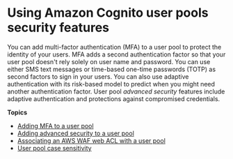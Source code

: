 # Using Amazon Cognito user pools security features<a name="managing-security"></a>

You can add multi\-factor authentication \(MFA\) to a user pool to protect the identity of your users\. MFA adds a second authentication factor so that your user pool doesn't rely solely on user name and password\. You can use either SMS text messages or time\-based one\-time passwords \(TOTP\) as second factors to sign in your users\. You can also use adaptive authentication with its risk\-based model to predict when you might need another authentication factor\. User pool *advanced security* features include adaptive authentication and protections against compromised credentials\.

**Topics**
+ [Adding MFA to a user pool](user-pool-settings-mfa.md)
+ [Adding advanced security to a user pool](cognito-user-pool-settings-advanced-security.md)
+ [Associating an AWS WAF web ACL with a user pool](user-pool-waf.md)
+ [User pool case sensitivity](user-pool-case-sensitivity.md)